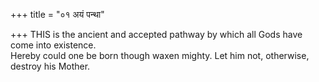 +++
title = "०१ अयं पन्था"

+++
THIS is the ancient and accepted pathway by which all Gods have come into existence.  
     Hereby could one be born though waxen mighty. Let him not, otherwise, destroy his Mother.
